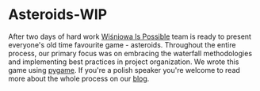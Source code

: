# Asteroids-WIP

After two days of hard work [Wiśniowa Is Possible](https://wip-tm1.netlify.app/) team is ready to present everyone's old time favourite game - asteroids. Throughout the entire process, our primary focus was on embracing the waterfall methodologies and implementing best practices in project organization. We wrote this game using [pygame](https://www.pygame.org/). If you're a polish speaker you're welcome to read more about the whole process on our [blog](https://wip-tm1.netlify.app/).
